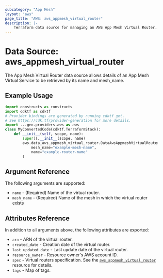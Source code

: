 ```yaml
---
subcategory: "App Mesh"
layout: "aws"
page_title: "AWS: aws_appmesh_virtual_router"
description: |-
    Terraform data source for managing an AWS App Mesh Virtual Router.
---
```


# Data Source: aws_appmesh_virtual_router

The App Mesh Virtual Router data source allows details of an App Mesh Virtual Service to be retrieved by its name and mesh_name.

## Example Usage

```python
import constructs as constructs
import cdktf as cdktf
# Provider bindings are generated by running cdktf get.
# See https://cdk.tf/provider-generation for more details.
import ...gen.providers.aws as aws
class MyConvertedCode(cdktf.TerraformStack):
    def __init__(self, scope, name):
        super().__init__(scope, name)
        aws.data_aws_appmesh_virtual_router.DataAwsAppmeshVirtualRouter(self, "test",
            mesh_name="example-mesh-name",
            name="example-router-name"
        )
```

## Argument Reference

The following arguments are supported:

* `name` - (Required) Name of the virtual router.
* `mesh_name` - (Required) Name of the mesh in which the virtual router exists

## Attributes Reference

In addition to all arguments above, the following attributes are exported:

* `arn` - ARN of the virtual router.
* `created_date` - Creation date of the virtual router.
* `last_updated_date` - Last update date of the virtual router.
* `resource_owner` - Resource owner's AWS account ID.
* `spec` - Virtual routers specification. See the [`aws_appmesh_virtual_router`](/docs/providers/aws/r/appmesh_virtual_router.html#spec) resource for details.
* `tags` - Map of tags.

<!-- cache-key: cdktf-0.17.0-pre.15 input-54270c026e01be1f40479ea6569b5464cacee60d854db1e9c6285a4aebdd0abf -->